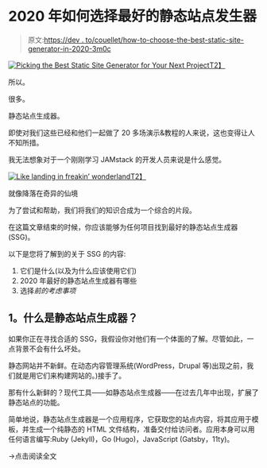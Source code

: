# 2020 年如何选择最好的静态站点发生器

> 原文:[https://dev . to/couellet/how-to-choose-the-best-static-site-generator-in-2020-3m0c](https://dev.to/couellet/how-to-choose-the-best-static-site-generator-in-2020-3m0c)

[![Picking the Best Static Site Generator for Your Next Project](../Images/04b0de0024e198ad1e9d48a6e4d90a55.png)T2】](https://res.cloudinary.com/practicaldev/image/fetch/s--2Fuaza7i--/c_limit%2Cf_auto%2Cfl_progressive%2Cq_auto%2Cw_880/https://snipcart.com/media/204774/best-static-site-generator-2020.png)

所以。

很多。

静态站点生成器。

即使对我们这些已经和他们一起做了 20 多场演示&教程的人来说，这也变得让人不知所措。

我无法想象对于一个刚刚学习 JAMstack 的开发人员来说是什么感觉。

[![Like landing in freakin’ wonderland](../Images/7fb24e19b9a1fb42c2dcc044b175756e.png)T2】](https://i.giphy.com/media/ACLCA6bvwBEvC/giphy.gif)

就像降落在奇异的仙境

为了尝试和帮助，我们将我们的知识合成为一个综合的片段。

在这篇文章结束的时候，你应该能够为任何项目找到最好的静态站点生成器(SSG)。

以下是您将了解到的关于 SSG 的内容:

1.  它们是什么(以及为什么应该使用它们)
2.  2020 年最好的静态站点生成器有哪些
3.  选择*前的考虑事项*

## [](#1-what-are-static-site-generators)1。什么是静态站点生成器？

如果你正在寻找合适的 SSG，我假设你对他们有一个体面的了解。尽管如此，一点背景不会有什么坏处。

静态网站并不新鲜。在动态内容管理系统(WordPress，Drupal 等)出现之前，我们就是用它们来构建网站的。)接手了。

那有什么新鲜的？现代工具——如静态站点生成器——在过去几年中出现，扩展了静态站点的功能。

简单地说，静态站点生成器是一个应用程序，它获取您的站点内容，将其应用于模板，并生成一个纯静态的 HTML 文件结构，准备交付给访问者。应用本身可以用任何语言编写:Ruby (Jekyll)，Go (Hugo)，JavaScript (Gatsby，11ty)。

→点击阅读全文